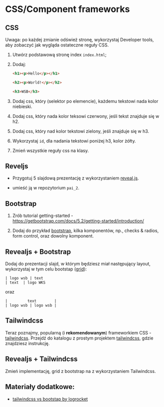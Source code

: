 # CSS/Component frameworks

## CSS

Uwaga: po każdej zmianie odśwież stronę, wykorzystaj Developer tools, aby zobaczyć jak wygląda ostateczne reguły CSS.

1. Utwórz podstawową stronę index `index.html`;

2. Dodaj:

   ```html
   <h1><p>Hello</p></h1>

   <h2><p>World!</p></h2>

   <h3>WSB</h3>
   ```

3. Dodaj css, który (selektor po elemencie), każdemu tekstowi nada kolor niebieski.

4. Dodaj css, który nada kolor teksowi czerwony, jeśli tekst znajduje się w h2.

5. Dodaj css, który nad kolor tekstowi zielony, jeśli znajduje się w h3.

6. Wykorzystaj `id`, dla nadania tekstowi poniżej h3, kolor żółty.

7. Zmień wszystkie reguły css na klasy.

## Reveljs

- Przygotuj 5 slajdową prezentację z wykorzystaniem [reveal.js](https://github.com/hakimel/reveal.js).

- umieść ją w repozytorium `pai_2`.

## Bootstrap

1. Zrób tutorial getting-started - https://getbootstrap.com/docs/5.2/getting-started/introduction/

2. Dodaj do przykład [bootstrap](bootstap/), kilka komponentów, np., checks & radios, form control, oraz dowolny komponent.

## Revealjs + Bootstrap

Dodaj do prezentacji slajd, w którym będziesz miał następujący layout, wykorzystaj w tym celu bootstap ([grid](https://getbootstrap.com/docs/5.0/layout/grid/)):

```
| logo wsb | text
| text  | logo WKS
```

oraz

```
|         text        |
| logo wsb | logo wsb |
```

## Tailwindcss

Teraz poznajmy, popularną (i **rekomendowanym**) frameworkiem CSS - [tailwindcss](https://tailwindcss.com/). Przejdź do katalogu z prostym projektem [tailwindcss](tailwindcss/), gdzie znajdziesz instrukcję.

## Revealjs + Tailwindcss

Zmień implementację, grid z bootstrap na z wykorzystaniem Tailwindcss.

## Materiały dodatkowe:

- [tailwindcss vs bootstap by logrocket](https://blog.logrocket.com/comparing-tailwind-css-bootstrap-time-ditch-ui-kits/)
